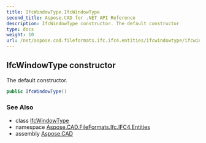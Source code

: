```yaml
---
title: IfcWindowType.IfcWindowType
second_title: Aspose.CAD for .NET API Reference
description: IfcWindowType constructor. The default constructor
type: docs
weight: 10
url: /net/aspose.cad.fileformats.ifc.ifc4.entities/ifcwindowtype/ifcwindowtype/
---
```

## IfcWindowType constructor

The default constructor.

```csharp
public IfcWindowType()
```

### See Also

* class [IfcWindowType](../)
* namespace [Aspose.CAD.FileFormats.Ifc.IFC4.Entities](../../ifcwindowtype/)
* assembly [Aspose.CAD](../../../)


